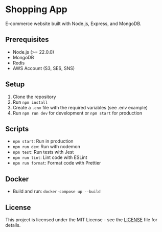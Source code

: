 # Shopping App

E-commerce website built with Node.js, Express, and MongoDB.

## Prerequisites

- Node.js (>= 22.0.0)
- MongoDB
- Redis
- AWS Account (S3, SES, SNS)

## Setup

1. Clone the repository
2. Run `npm install`
3. Create a `.env` file with the required variables (see .env example)
4. Run `npm run dev` for development or `npm start` for production

## Scripts

- `npm start`: Run in production
- `npm run dev`: Run with nodemon
- `npm test`: Run tests with Jest
- `npm run lint`: Lint code with ESLint
- `npm run format`: Format code with Prettier

## Docker

- Build and run: `docker-compose up --build`

## License

This project is licensed under the MIT License - see the [LICENSE](LICENSE) file for details.
